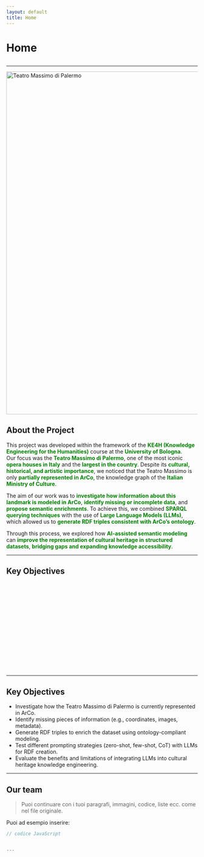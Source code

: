 ```yaml
---
layout: default
title: Home
---
```


# Home

<!-- Navigazione personalizzata -->
<nav style="margin-bottom: 30px;">
  
</nav>

---
<img src="https://upload.wikimedia.org/wikipedia/commons/8/87/Il_Teatro_Massimo_di_Palermo.jpg" 
     alt="Teatro Massimo di Palermo" 
     width="900">



<h2>About the Project</h2>
<p>
This project was developed within the framework of the <strong style="color:green;">KE4H (Knowledge Engineering for the Humanities)</strong> course at the <strong style="color:green;">University of Bologna</strong>.<br>
Our focus was the <strong style="color:green;">Teatro Massimo di Palermo</strong>, one of the most iconic <strong style="color:green;">opera houses in Italy</strong> and the <strong style="color:green;">largest in the country</strong>. Despite its <strong style="color:green;">cultural, historical, and artistic importance</strong>, we noticed that the Teatro Massimo is only <strong style="color:green;">partially represented in ArCo</strong>, the knowledge graph of the <strong style="color:green;">Italian Ministry of Culture</strong>.
</p>

<p>
The aim of our work was to <strong style="color:green;">investigate how information about this landmark is modeled in ArCo</strong>, <strong style="color:green;">identify missing or incomplete data</strong>, and <strong style="color:green;">propose semantic enrichments</strong>. To achieve this, we combined <strong style="color:green;">SPARQL querying techniques</strong> with the use of <strong style="color:green;">Large Language Models (LLMs)</strong>, which allowed us to <strong style="color:green;">generate RDF triples consistent with ArCo’s ontology</strong>.
</p>

<p>
Through this process, we explored how <strong style="color:green;">AI-assisted semantic modeling</strong> can <strong style="color:green;">improve the representation of cultural heritage in structured datasets</strong>, <strong style="color:green;">bridging gaps and expanding knowledge accessibility</strong>.
</p>




---

<!-- Font Awesome -->
<link rel="stylesheet" href="https://cdnjs.cloudflare.com/ajax/libs/font-awesome/6.4.0/css/all.min.css">

<style>
  .objectives-list {
    list-style: none;
    padding: 0;
  }

  .objectives-list li {
    margin: 10px 0;
    font-size: 1.1em;
    display: flex;
    align-items: center;
    opacity: 0;
    transform: translateX(-20px);
    animation: fadeIn 0.6s ease forwards;
  }

  .objectives-list li:nth-child(1) { animation-delay: 0.2s; }
  .objectives-list li:nth-child(2) { animation-delay: 0.4s; }
  .objectives-list li:nth-child(3) { animation-delay: 0.6s; }
  .objectives-list li:nth-child(4) { animation-delay: 0.8s; }
  .objectives-list li:nth-child(5) { animation-delay: 1s; }

  .objectives-list i {
    color: green;
    margin-right: 10px;
    transition: transform 0.3s ease;
  }

  .objectives-list li:hover i {
    transform: scale(1.3) rotate(10deg);
    color: #2ecc71;
  }

  @keyframes fadeIn {
    to {
      opacity: 1;
      transform: translateX(0);
    }
  }
</style>

<h2>Key Objectives</h2>
<ul class="objectives-list">
  <li><i class="fa-solid fa-circle-check"></i> Investigate how the Teatro Massimo di Palermo is currently represented in ArCo.</li>
  <li><i class="fa-solid fa-circle-check"></i> Identify missing pieces of information (e.g., coordinates, images, metadata).</li>
  <li><i class="fa-solid fa-circle-check"></i> Generate RDF triples to enrich the dataset using ontology-compliant modeling.</li>
  <li><i class="fa-solid fa-circle-check"></i> Test different prompting strategies (zero-shot, few-shot, CoT) with LLMs for RDF creation.</li>
  <li><i class="fa-solid fa-circle-check"></i> Evaluate the benefits and limitations of integrating LLMs into cultural heritage knowledge engineering.</li>
</ul>


---


<!-- Assicurati di includere Font Awesome nel tuo <head> -->
<link rel="stylesheet" href="https://cdnjs.cloudflare.com/ajax/libs/font-awesome/6.4.0/css/all.min.css">

<h2>Key Objectives</h2>
<ul>
  <li><i class="fa-solid fa-circle-check" style="color:green;"></i> Investigate how the Teatro Massimo di Palermo is currently represented in ArCo.</li>
  <li><i class="fa-solid fa-circle-check" style="color:green;"></i> Identify missing pieces of information (e.g., coordinates, images, metadata).</li>
  <li><i class="fa-solid fa-circle-check" style="color:green;"></i> Generate RDF triples to enrich the dataset using ontology-compliant modeling.</li>
  <li><i class="fa-solid fa-circle-check" style="color:green;"></i> Test different prompting strategies (zero-shot, few-shot, CoT) with LLMs for RDF creation.</li>
  <li><i class="fa-solid fa-circle-check" style="color:green;"></i> Evaluate the benefits and limitations of integrating LLMs into cultural heritage knowledge engineering.</li>
</ul>



---

## Our team

> Puoi continuare con i tuoi paragrafi, immagini, codice, liste ecc. come nel file originale.

Puoi ad esempio inserire:

```js
// codice JavaScript


---






